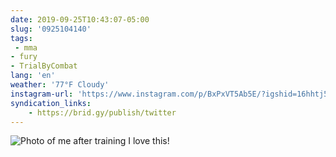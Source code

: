 ```yaml
---
date: 2019-09-25T10:43:07-05:00
slug: '0925104140'
tags:
 - mma
- fury
- TrialByCombat
lang: 'en'
weather: '77°F Cloudy'
instagram-url: 'https://www.instagram.com/p/BxPxVT5Ab5E/?igshid=16hhtj5y0mwln'
syndication_links:
    - https://brid.gy/publish/twitter
---
```

![Photo of me after training](https://ramiroruiz.com/photos/19/0925104140/photo-of-me-after-training.jpeg)
I love this!

  